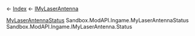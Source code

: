 ← [Index](Api-Index) ← [IMyLaserAntenna](Sandbox.ModAPI.Ingame.IMyLaserAntenna)

[MyLaserAntennaStatus](Sandbox.ModAPI.Ingame.MyLaserAntennaStatus) Sandbox.ModAPI.Ingame.MyLaserAntennaStatus Sandbox.ModAPI.Ingame.IMyLaserAntenna.Status